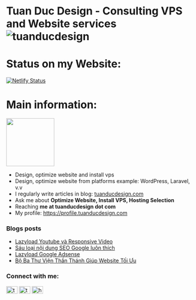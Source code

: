 <h1>Tuan Duc Design - Consulting VPS and Website services <img src="https://komarev.com/ghpvc/?username=tuanducdesign" alt="tuanducdesign" /></h1> 

# Status on my Website: 

[![Netlify Status](https://api.netlify.com/api/v1/badges/4f1a0279-e216-4dc8-b097-746d73aab237/deploy-status)](https://app.netlify.com/sites/tuanducdesign/deploys)

# Main information:

<img src="https://cdn.tuanducdesign.com/assets/images/tuanducdesign.jpg" width="128" style="float: center" />

- Design, optimize website and install vps
- Design, optimize website from platforms example: WordPress, Laravel, v.v
- I regularly write articles in blog: [tuanducdesign.com](tuanducdesign.com)
- Ask me about **Optimize Website, Install VPS, Hosting Selection**
- Reaching **me at tuanducdesign dot com**
- My profile: https://profile.tuanducdesign.com

### Blogs posts
<!-- BLOG-POST-LIST:START -->
- [Lazyload Youtube và Responsive Video](https://tuanducdesign.com/2021/03/lazyload-youtube-va-responsive-video.html)
- [Sáu loại nội dung SEO Google luôn thích](https://tuanducdesign.com/2021/03/sau-loai-noi-dung-seo-google-luon-thich.html)
- [Lazyload Google Adsense](https://tuanducdesign.com/2021/02/lazyload-google-adsense.html)
- [Bộ Ba Thư Viện Thần Thánh Giúp Website Tối Ưu](https://tuanducdesign.com/2021/02/bo-ba-thu-vien-than-thanh-giup-website-toi-uu.html)
<!-- BLOG-POST-LIST:END -->

<p align="left">
<h3 align="left">Connect with me:</h3>
<a href="https://twitter.com/tuanducdesign" target="blank"><img align="center" src="https://cdn.jsdelivr.net/npm/simple-icons@3.0.1/icons/twitter.svg" alt="tuanducdesign" height="20" width="30" /></a>
<a href="https://www.facebook.com/tuanduc.support" target="blank"><img align="center" src="https://cdn.jsdelivr.net/npm/simple-icons@3.0.1/icons/facebook.svg" alt="tuanducdesign" height="20" width="30" /></a>
<a href="https://tuanducdesign.com/rss.xml" target="blank"><img align="center" src="https://cdn.jsdelivr.net/npm/simple-icons@3.0.1/icons/rss.svg" alt="https://tuanducdesign.com/rss.xml" height="20" width="30" /></a>
</p>
